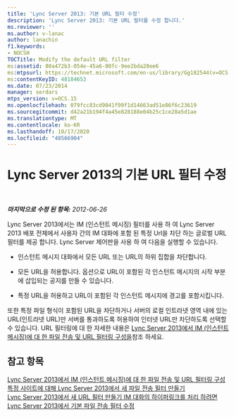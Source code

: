 ```yaml
---
title: 'Lync Server 2013: 기본 URL 필터 수정'
description: 'Lync Server 2013: 기본 URL 필터를 수정 합니다.'
ms.reviewer: ''
ms.author: v-lanac
author: lanachin
f1.keywords:
- NOCSH
TOCTitle: Modify the default URL filter
ms:assetid: 80a472b3-054e-45a6-80fc-9ee2bda28ee6
ms:mtpsurl: https://technet.microsoft.com/en-us/library/Gg182544(v=OCS.15)
ms:contentKeyID: 48184653
ms.date: 07/23/2014
manager: serdars
mtps_version: v=OCS.15
ms.openlocfilehash: 079fcc83cd9041f99f1d14663ad51e86f6c23619
ms.sourcegitcommit: d42a21b194f4a45e828188e04b25c1ce28a5d1ae
ms.translationtype: MT
ms.contentlocale: ko-KR
ms.lasthandoff: 10/17/2020
ms.locfileid: "48566904"
---
```

# <a name="modify-the-default-url-filter-in-lync-server-2013"></a>Lync Server 2013의 기본 URL 필터 수정

<div data-xmlns="http://www.w3.org/1999/xhtml">

<div class="topic" data-xmlns="http://www.w3.org/1999/xhtml" data-msxsl="urn:schemas-microsoft-com:xslt" data-cs="https://msdn.microsoft.com/">

<div data-asp="https://msdn2.microsoft.com/asp">



</div>

<div id="mainSection">

<div id="mainBody">

<span> </span>

_**마지막으로 수정 된 항목:** 2012-06-26_

Lync Server 2013에서는 IM (인스턴트 메시징) 필터를 사용 하 여 Lync Server 2013 배포 전체에서 사용자 간의 IM 대화에 포함 된 특정 Url을 차단 하는 글로벌 URL 필터를 제공 합니다. Lync Server 제어판을 사용 하 여 다음을 실행할 수 있습니다.

  - 인스턴트 메시지 대화에서 모든 URL 또는 URL의 하위 집합을 차단합니다.

  - 모든 URL을 허용합니다. 옵션으로 URL이 포함된 각 인스턴트 메시지의 시작 부분에 삽입되는 공지를 만들 수 있습니다.

  - 특정 URL을 허용하고 URL이 포함된 각 인스턴트 메시지에 경고를 포함시킵니다.

또한 특정 파일 형식이 포함된 URL을 차단하거나 서버의 로컬 인트라넷 영역 내에 있는 URL(인트라넷 URL)만 서버를 통과하도록 허용하여 인터넷 URL만 차단하도록 선택할 수 있습니다. URL 필터링에 대 한 자세한 내용은 [Lync Server 2013에서 IM (인스턴트 메시징)에 대 한 파일 전송 및 URL 필터링 구성을](lync-server-2013-configuring-file-transfer-and-url-filtering-for-instant-messaging-im.md)참조 하세요.

<div>

## <a name="see-also"></a>참고 항목


[Lync Server 2013에서 IM (인스턴트 메시징)에 대 한 파일 전송 및 URL 필터링 구성](lync-server-2013-configuring-file-transfer-and-url-filtering-for-instant-messaging-im.md)  
[특정 사이트에 대해 Lync Server 2013에서 새 파일 전송 필터 만들기](lync-server-2013-create-a-new-file-transfer-filter-for-a-specific-site.md)  
[Lync Server 2013에서 새 URL 필터 만들기 IM 대화의 하이퍼링크를 처리 하려면](lync-server-2013-create-a-new-url-filter-to-handle-hyperlinks-in-im-conversations.md)  
[Lync Server 2013에서 기본 파일 전송 필터 수정](lync-server-2013-modify-the-default-file-transfer-filter.md)  
  

</div>

</div>

<span> </span>

</div>

</div>

</div>

